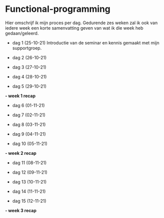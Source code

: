 # Functional-programming

Hier omschrijf ik mijn proces per dag. Gedurende zes weken zal ik ook van iedere week een korte samenvatting geven van wat ik die week heb gedaan/geleerd.

- dag 1 (25-10-21)
Introductie van de seminar en kennis gemaakt met mijn supportgroep.

- dag 2 (26-10-21)

- dag 3 (27-10-21)

- dag 4 (28-10-21)

- dag 5 (29-10-21)

**- week 1 recap**



- dag 6 (01-11-21)

- dag 7 (02-11-21)

- dag 8 (03-11-21)

- dag 9 (04-11-21)

- dag 10 (05-11-21)

**- week 2 recap**



- dag 11 (08-11-21)

- dag 12 (09-11-21)

- dag 13 (10-11-21)

- dag 14 (11-11-21)

- dag 15 (12-11-21)

**- week 3 recap**



